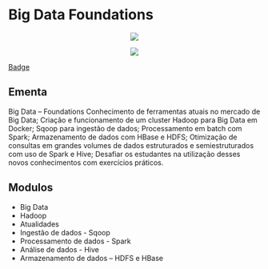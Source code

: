 # Big Data Foundations

<p align="center">
<img src="https://raw.githubusercontent.com/elladarte/Big_Data_Engineer_Sematix/main/Big%20Data%20Foudaments/Semantix%20Academy%20-%20Big%20Data%20%E2%80%93%20Foundations%20-%202021-09-14.png"/>
</p>
<p align="center">
<img src="https://img.shields.io/static/v1?label=Status&message=Concluido&color=green&style=for-the-badge"/>
</p>

[Badge](https://badgr.com/public/assertions/RV2a2b2lSkWfKUZhe436mA?identity__email=rafaella.d.d.carvalho@gmail.com)

## Ementa
Big Data – Foundations
Conhecimento de ferramentas atuais no mercado de Big Data; Criação e funcionamento de um cluster Hadoop para Big Data em Docker; Sqoop para ingestão de dados; Processamento em batch com Spark; Armazenamento de dados com HBase e HDFS; Otimização de consultas em grandes volumes de dados estruturados e semiestruturados com uso de Spark e Hive; Desafiar os estudantes na utilização desses novos conhecimentos com exercícios práticos.

## Modulos
- Big Data
- Hadoop
- Atualidades
- Ingestão de dados - Sqoop
- Processamento de dados - Spark
- Análise de dados - Hive
- Armazenamento de dados – HDFS e HBase
